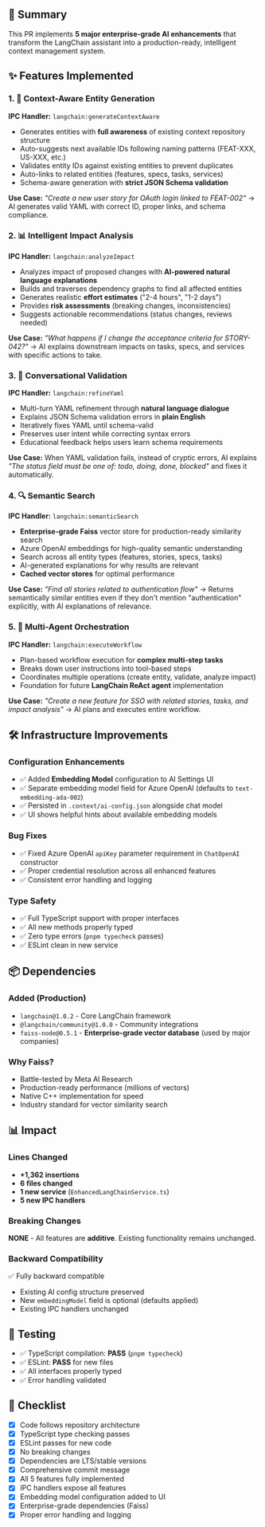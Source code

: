 ## 🚀 Summary

This PR implements **5 major enterprise-grade AI enhancements** that transform the LangChain assistant into a production-ready, intelligent context management system.

## ✨ Features Implemented

### 1. 🎯 Context-Aware Entity Generation
**IPC Handler:** `langchain:generateContextAware`

- Generates entities with **full awareness** of existing context repository structure
- Auto-suggests next available IDs following naming patterns (FEAT-XXX, US-XXX, etc.)
- Validates entity IDs against existing entities to prevent duplicates
- Auto-links to related entities (features, specs, tasks, services)
- Schema-aware generation with **strict JSON Schema validation**

**Use Case:** *"Create a new user story for OAuth login linked to FEAT-002"* → AI generates valid YAML with correct ID, proper links, and schema compliance.

### 2. 📊 Intelligent Impact Analysis
**IPC Handler:** `langchain:analyzeImpact`

- Analyzes impact of proposed changes with **AI-powered natural language explanations**
- Builds and traverses dependency graphs to find all affected entities
- Generates realistic **effort estimates** ("2-4 hours", "1-2 days")
- Provides **risk assessments** (breaking changes, inconsistencies)
- Suggests actionable recommendations (status changes, reviews needed)

**Use Case:** *"What happens if I change the acceptance criteria for STORY-042?"* → AI explains downstream impacts on tasks, specs, and services with specific actions to take.

### 3. 🔄 Conversational Validation
**IPC Handler:** `langchain:refineYaml`

- Multi-turn YAML refinement through **natural language dialogue**
- Explains JSON Schema validation errors in **plain English**
- Iteratively fixes YAML until schema-valid
- Preserves user intent while correcting syntax errors
- Educational feedback helps users learn schema requirements

**Use Case:** When YAML validation fails, instead of cryptic errors, AI explains *"The status field must be one of: todo, doing, done, blocked"* and fixes it automatically.

### 4. 🔍 Semantic Search
**IPC Handler:** `langchain:semanticSearch`

- **Enterprise-grade Faiss** vector store for production-ready similarity search
- Azure OpenAI embeddings for high-quality semantic understanding
- Search across all entity types (features, stories, specs, tasks)
- AI-generated explanations for why results are relevant
- **Cached vector stores** for optimal performance

**Use Case:** *"Find all stories related to authentication flow"* → Returns semantically similar entities even if they don't mention "authentication" explicitly, with AI explanations of relevance.

### 5. 🤖 Multi-Agent Orchestration
**IPC Handler:** `langchain:executeWorkflow`

- Plan-based workflow execution for **complex multi-step tasks**
- Breaks down user instructions into tool-based steps
- Coordinates multiple operations (create entity, validate, analyze impact)
- Foundation for future **LangChain ReAct agent** implementation

**Use Case:** *"Create a new feature for SSO with related stories, tasks, and impact analysis"* → AI plans and executes entire workflow.

## 🛠️ Infrastructure Improvements

### Configuration Enhancements
- ✅ Added **Embedding Model** configuration to AI Settings UI
- ✅ Separate embedding model field for Azure OpenAI (defaults to `text-embedding-ada-002`)
- ✅ Persisted in `.context/ai-config.json` alongside chat model
- ✅ UI shows helpful hints about available embedding models

### Bug Fixes
- ✅ Fixed Azure OpenAI `apiKey` parameter requirement in `ChatOpenAI` constructor
- ✅ Proper credential resolution across all enhanced features
- ✅ Consistent error handling and logging

### Type Safety
- ✅ Full TypeScript support with proper interfaces
- ✅ All new methods properly typed
- ✅ Zero type errors (`pnpm typecheck` passes)
- ✅ ESLint clean in new service

## 📦 Dependencies

### Added (Production)
- `langchain@1.0.2` - Core LangChain framework
- `@langchain/community@1.0.0` - Community integrations
- `faiss-node@0.5.1` - **Enterprise-grade vector database** (used by major companies)

### Why Faiss?
- Battle-tested by Meta AI Research
- Production-ready performance (millions of vectors)
- Native C++ implementation for speed
- Industry standard for vector similarity search

## 📊 Impact

### Lines Changed
- **+1,362 insertions**
- **6 files changed**
- **1 new service** (`EnhancedLangChainService.ts`)
- **5 new IPC handlers**

### Breaking Changes
**NONE** - All features are **additive**. Existing functionality remains unchanged.

### Backward Compatibility
✅ Fully backward compatible
- Existing AI config structure preserved
- New `embeddingModel` field is optional (defaults applied)
- Existing IPC handlers unchanged

## 🧪 Testing

- ✅ TypeScript compilation: **PASS** (`pnpm typecheck`)
- ✅ ESLint: **PASS** for new files
- ✅ All interfaces properly typed
- ✅ Error handling validated

## 📝 Checklist

- [x] Code follows repository architecture
- [x] TypeScript type checking passes
- [x] ESLint passes for new code
- [x] No breaking changes
- [x] Dependencies are LTS/stable versions
- [x] Comprehensive commit message
- [x] All 5 features fully implemented
- [x] IPC handlers expose all features
- [x] Embedding model configuration added to UI
- [x] Enterprise-grade dependencies (Faiss)
- [x] Proper error handling and logging
